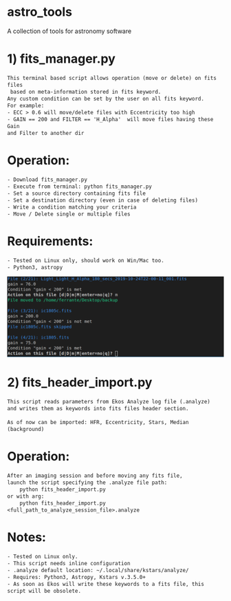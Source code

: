 # astro_tools
A collection of  tools for astronomy software

# 1) fits_manager.py
    This terminal based script allows operation (move or delete) on fits files
     based on meta-information stored in fits keyword.
    Any custom condition can be set by the user on all fits keyword.
    For example:
    - ECC > 0.6 will move/delete files with Eccentricity too high
    - GAIN == 200 and FILTER == 'H_Alpha'  will move files having these Gain 
    and Filter to another dir

# Operation:
    - Download fits_manager.py
    - Execute from terminal: python fits_manager.py
    - Set a source directory containing fits file
    - Set a destination directory (even in case of deleting files)
    - Write a condition matching your criteria
    - Move / Delete single or multiple files

# Requirements:
    - Tested on Linux only, should work on Win/Mac too.
    - Python3, astropy

![image 1](/documentation/fits_manager1.png?raw=true)

# 2) fits_header_import.py

    This script reads parameters from Ekos Analyze log file (.analyze)
    and writes them as keywords into fits files header section.

    As of now can be imported: HFR, Eccentricity, Stars, Median (background)
    
# Operation:
    After an imaging session and before moving any fits file,
    launch the script specifying the .analyze file path:
        python fits_header_import.py 
    or with arg:
        python fits_header_import.py <full_path_to_analyze_session_file>.analyze
    
# Notes:
    - Tested on Linux only.
    - This script needs inline configuration 
    - .analyze default location: ~/.local/share/kstars/analyze/
    - Requires: Python3, Astropy, Kstars v.3.5.0+ 
    - As soon as Ekos will write these keywords to a fits file, this
    script will be obsolete.
